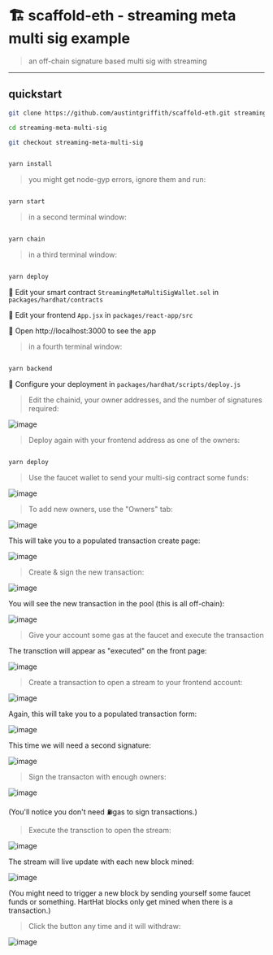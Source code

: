 # 🏗 scaffold-eth - streaming meta multi sig example

> an off-chain signature based multi sig with streaming

---

## quickstart

```bash
git clone https://github.com/austintgriffith/scaffold-eth.git streaming-meta-multi-sig

cd streaming-meta-multi-sig

git checkout streaming-meta-multi-sig
```

```bash

yarn install

```

> you might get node-gyp errors, ignore them and run:

```bash

yarn start

```

> in a second terminal window:

```bash

yarn chain

```

> in a third terminal window:

```bash

yarn deploy

```

🔏 Edit your smart contract `StreamingMetaMultiSigWallet.sol` in `packages/hardhat/contracts`

📝 Edit your frontend `App.jsx` in `packages/react-app/src`

📱 Open http://localhost:3000 to see the app

> in a fourth terminal window:

```bash

yarn backend

```

🔧 Configure your deployment in `packages/hardhat/scripts/deploy.js`

> Edit the chainid, your owner addresses, and the number of signatures required:

![image](https://user-images.githubusercontent.com/2653167/99156751-bfc59b00-2680-11eb-8d9d-e33777173209.png)



> Deploy again with your frontend address as one of the owners:

```bash

yarn deploy

```


> Use the faucet wallet to send your multi-sig contract some funds:

![image](https://user-images.githubusercontent.com/2653167/99156785-fd2a2880-2680-11eb-8665-f8415cc77d5d.png)

> To add new owners, use the "Owners" tab:

![image](https://user-images.githubusercontent.com/2653167/99156881-e6380600-2681-11eb-8161-43aeb7618af6.png)

This will take you to a populated transaction create page:

![image](https://user-images.githubusercontent.com/2653167/99156894-010a7a80-2682-11eb-9b19-8d749e678ce0.png)

> Create & sign the new transaction:

![image](https://user-images.githubusercontent.com/2653167/99156898-0b2c7900-2682-11eb-96f1-aae5dfb13179.png)

You will see the new transaction in the pool (this is all off-chain):

![image](https://user-images.githubusercontent.com/2653167/99156905-2a2b0b00-2682-11eb-8da9-6016cc32aaa8.png)

> Give your account some gas at the faucet and execute the transaction

The transction will appear as "executed" on the front page:

![image](https://user-images.githubusercontent.com/2653167/99156918-6199b780-2682-11eb-89d4-7379fe5adb54.png)


> Create a transaction to open a stream to your frontend account:

![image](https://user-images.githubusercontent.com/2653167/99156945-8db53880-2682-11eb-8477-059094a99723.png)

Again, this will take you to a populated transaction form:

![image](https://user-images.githubusercontent.com/2653167/99156981-a6255300-2682-11eb-9120-090bbbba513f.png)


This time we will need a second signature:

![image](https://user-images.githubusercontent.com/2653167/99156994-bc331380-2682-11eb-9492-7e0c83ea0fcc.png)

> Sign the transacton with enough owners:

![image](https://user-images.githubusercontent.com/2653167/99157010-d10fa700-2682-11eb-8f9a-328c561e97ef.png)

(You'll notice you don't need ⛽️gas to sign transactions.)

> Execute the transction to open the stream:

![image](https://user-images.githubusercontent.com/2653167/99157033-04523600-2683-11eb-8f97-1f6f3ed7b752.png)

The stream will live update with each new block mined:

![image](https://user-images.githubusercontent.com/2653167/99157075-5004df80-2683-11eb-8438-40ab8fbd5bf5.png)

(You might need to trigger a new block by sending yourself some faucet funds or something. HartHat blocks only get mined when there is a transaction.)

> Click the button any time and it will withdraw:

![image](https://user-images.githubusercontent.com/2653167/99157102-7fb3e780-2683-11eb-8cb5-121a94d78bac.png)
